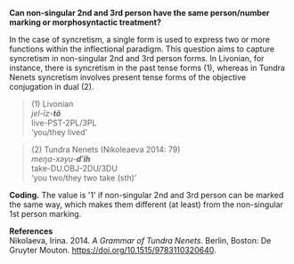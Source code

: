**Can non-singular 2nd and 3rd person have the same person/number marking or morphosyntactic treatment?**

In the case of syncretism, a single form is used to express two or more functions within the inflectional paradigm. This question aims to capture syncretism in non-singular 2nd and 3rd person forms. In Livonian, for instance, there is syncretism in the past tense forms (1), whereas in Tundra Nenets syncretism involves present tense forms of the objective conjugation in dual (2).

>(1) Livonian<br/>
>*jel-īz-**tõ***<br/> 
>live-PST-2PL/3PL<br/> 
>‘you/they lived’

>(2) Tundra Nenets (Nikoleaeva 2014: 79)<br/> 
>*meŋa-xəyu-**d′ih***<br/>
>take-DU.OBJ-2DU/3DU<br/>
>‘you two/they two take (sth)’<br/>

**Coding.** The value is '1' if non-singular 2nd and 3rd person can be marked the same way, which makes them different (at least) from the non-singular 1st person marking.  

**References**<br/>
Nikolaeva, Irina. 2014. *A Grammar of Tundra Nenets*. Berlin, Boston: De Gruyter Mouton. https://doi.org/10.1515/9783110320640.
